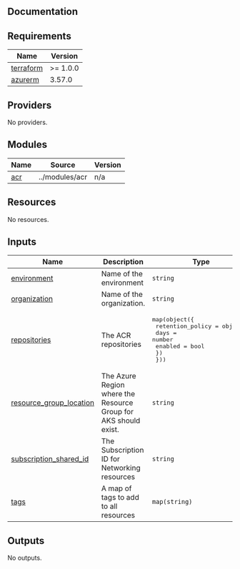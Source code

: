 ## Documentation

<!-- BEGINNING OF PRE-COMMIT-TERRAFORM DOCS HOOK -->
## Requirements

| Name | Version |
|------|---------|
| <a name="requirement_terraform"></a> [terraform](#requirement\_terraform) | >= 1.0.0 |
| <a name="requirement_azurerm"></a> [azurerm](#requirement\_azurerm) | 3.57.0 |

## Providers

No providers.

## Modules

| Name | Source | Version |
|------|--------|---------|
| <a name="module_acr"></a> [acr](#module\_acr) | ../modules/acr | n/a |

## Resources

No resources.

## Inputs

| Name | Description | Type | Default | Required |
|------|-------------|------|---------|:--------:|
| <a name="input_environment"></a> [environment](#input\_environment) | Name of the environment | `string` | n/a | yes |
| <a name="input_organization"></a> [organization](#input\_organization) | Name of the organization. | `string` | n/a | yes |
| <a name="input_repositories"></a> [repositories](#input\_repositories) | The ACR repositories | <pre>map(object({<br>    retention_policy = object({<br>      days    = number<br>      enabled = bool<br>    })<br>  }))</pre> | `{}` | no |
| <a name="input_resource_group_location"></a> [resource\_group\_location](#input\_resource\_group\_location) | The Azure Region where the Resource Group for AKS should exist. | `string` | n/a | yes |
| <a name="input_subscription_shared_id"></a> [subscription\_shared\_id](#input\_subscription\_shared\_id) | The Subscription ID for Networking resources | `string` | n/a | yes |
| <a name="input_tags"></a> [tags](#input\_tags) | A map of tags to add to all resources | `map(string)` | n/a | yes |

## Outputs

No outputs.
<!-- END OF PRE-COMMIT-TERRAFORM DOCS HOOK -->
